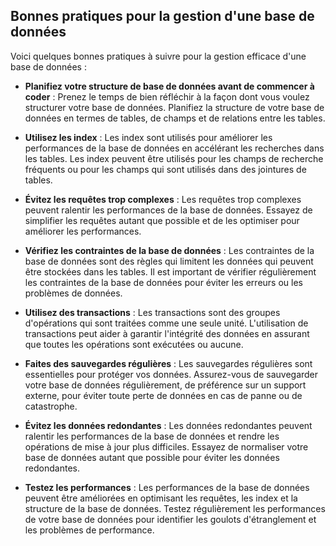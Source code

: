## Bonnes pratiques pour la gestion d'une base de données

Voici quelques bonnes pratiques à suivre pour la gestion efficace d'une base de données :

- **Planifiez votre structure de base de données avant de commencer à coder** : Prenez le temps de bien réfléchir à la façon dont vous voulez structurer votre base de données. Planifiez la structure de votre base de données en termes de tables, de champs et de relations entre les tables.

- **Utilisez les index** : Les index sont utilisés pour améliorer les performances de la base de données en accélérant les recherches dans les tables. Les index peuvent être utilisés pour les champs de recherche fréquents ou pour les champs qui sont utilisés dans des jointures de tables.

- **Évitez les requêtes trop complexes** : Les requêtes trop complexes peuvent ralentir les performances de la base de données. Essayez de simplifier les requêtes autant que possible et de les optimiser pour améliorer les performances.

- **Vérifiez les contraintes de la base de données** : Les contraintes de la base de données sont des règles qui limitent les données qui peuvent être stockées dans les tables. Il est important de vérifier régulièrement les contraintes de la base de données pour éviter les erreurs ou les problèmes de données.

- **Utilisez des transactions** : Les transactions sont des groupes d'opérations qui sont traitées comme une seule unité. L'utilisation de transactions peut aider à garantir l'intégrité des données en assurant que toutes les opérations sont exécutées ou aucune.

- **Faites des sauvegardes régulières** : Les sauvegardes régulières sont essentielles pour protéger vos données. Assurez-vous de sauvegarder votre base de données régulièrement, de préférence sur un support externe, pour éviter toute perte de données en cas de panne ou de catastrophe.

- **Évitez les données redondantes** : Les données redondantes peuvent ralentir les performances de la base de données et rendre les opérations de mise à jour plus difficiles. Essayez de normaliser votre base de données autant que possible pour éviter les données redondantes.

- **Testez les performances** : Les performances de la base de données peuvent être améliorées en optimisant les requêtes, les index et la structure de la base de données. Testez régulièrement les performances de votre base de données pour identifier les goulots d'étranglement et les problèmes de performance.

